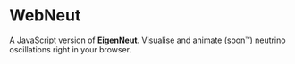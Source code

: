 # WebNeut
A JavaScript version of [**EigenNeut**](https://github.com/mivermeu/EigenNeut). Visualise and animate (soon™) neutrino oscillations right in your browser.